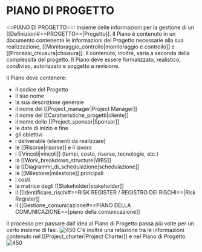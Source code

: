 # PIANO DI PROGETTO
==PIANO DI PROGETTO==: insieme delle informazioni per la gestione di un [[Definizioni#==PROGETTO==|Progetto]]. Il Piano è contenuto in un documento contenente le informazioni del Progetto necessarie alla sua realizzazione, [[Monitoraggio_controllo|monitoraggio e controllo]] e [[Processi_chiusura|chiusura]]. Il contenuto, inoltre, varia a seconda della complessità del progetto. Il Piano deve essere formalizzato, realistico, condiviso, autorizzato e soggetto a revisione.

Il Piano deve contenere:
- il codice del Progetto
- il suo nome
- la sua descrizione generale
- il nome del [[Project_manager|Project Manager]]
- il nome del [[Caratteristiche_progetti|cliente]]
- il nome dello [[Project_sponsor|Sponsor]]
- le date di inizio e fine
- gli obiettivi
- i deliverable (elementi da realizzare)
- le [[Risorse|risorse]] e il lavoro
- i [[Vincoli|vincoli]] (tempi, costo, risorse, tecnologie, etc.)
- la [[Work_breakdown_structure|WBS]]
- la [[Diagrammi_di_schedulazione|schedulazione]]
- le [[Milestone|milestone]] principali
- i costi
- la matrice degli [[Stakeholder|stakeholder]]
- il [[Identificare_rischi#==RISK REGISTER / REGISTRO DEI RISCHI==|Risk Register]]
- il [[Gestione_comunicazione#==PIANO DELLA COMUNICAZIONE==|piano della comunicazione]]

Il processo per passare dall'idea al Piano di Progetto passa più volte per un certo insieme di fasi.
![450](idea_piano.png)
C'è inoltre una relazione tra le informazioni contenuto nel [[Project_charter|Project Charter]] e nel Piano di Progetto.
![450](charter_piano.png)